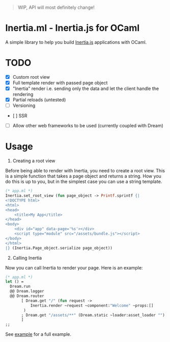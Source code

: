 > WIP, API will most definitely change!

# Inertia.ml - Inertia.js for OCaml

A simple library to help you build [Inertia.js](https://inertiajs.com/) applications with OCaml.

# TODO

- [x] Custom root view
- [x] Full template render with passed page object
- [x] "Inertia" render i.e. sending only the data and let the client handle the rendering
- [x] Partial reloads (untested)
- [ ] Versioning
- [ ] SSR
- [ ] Allow other web frameworks to be used (currently coupled with Dream)

# Usage

1. Creating a root view

Before being able to render with Inertia, you need to create a root view. This is a simple function that takes a page object and returns a string. How you do this is up to you, but in the simplest case you can use a string template.

```ocaml
(* app.ml *)
Inertia.set_root_view (fun page_object -> Printf.sprintf {|
<!DOCTYPE html>
<html>
<head>
    <title>My App</title>
</head>
<body>
    <div id="app" data-page='%s'></div>
    <script type="module" src="/assets/bundle.js"></script>
</body>
</html>
|} (Inertia.Page_object.serialize page_object))
```

2. Calling Inertia

Now you can call Inertia to render your page. Here is an example:

```ocaml
(* app.ml *)
let () =
  Dream.run
  @@ Dream.logger
  @@ Dream.router
       [ Dream.get "/" (fun request ->
           Inertia.render ~request ~component:"Welcome" ~props:[]
        )
       ; Dream.get "/assets/**" (Dream.static ~loader:asset_loader "")
       ]
;;
```

See [example](./example) for a full example.
